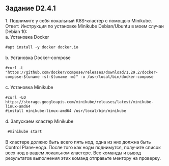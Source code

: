 <h2>Задание D2.4.1 </h2>
1. Поднимите у себя локальный K8S-кластер с помощью Minikube. <br>
Ответ: Инструкция по установке Minikube Debian/Ubuntu в моем случаи Debian 10:<br>
a. Установка Docker <br> <br>
<code>#apt install -y docker docker.io </code> <br> <br>
b. Установка Docker-compose <br><br>
<code>#curl -L "https://github.com/docker/compose/releases/download/1.29.2/docker-compose-$(uname -s)-$(uname -m)" -o /usr/local/bin/docker-compose </code> <br><br>
c. Установка Minikube <br><br>
<code>#curl -LO https://storage.googleapis.com/minikube/releases/latest/minikube-linux-amd64 
#install minikube-linux-amd64 /usr/local/bin/minikube </code> <br><br>
d. Запускаем кластер Minikube <br> <br>
<code> #minikube start </code> <br> <br>
В кластере должно быть всего пять нод, одна из них должна быть Сontrol Plane-нода.
После того как ноды поднимутся, получите список всех нод в вашем локальном кластере.
Все команды и вывод результатов выполнения этих команд отправьте ментору на проверку.


